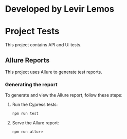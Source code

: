 # Developed by Levir Lemos

# Project Tests

This project contains API and UI tests.

## Allure Reports

This project uses Allure to generate test reports.

### Generating the report

To generate and view the Allure report, follow these steps:

1.  Run the Cypress tests:
    ```bash
    npm run test
    ```

2.  Serve the Allure report:
    ```bash
    npm run allure
    ```
